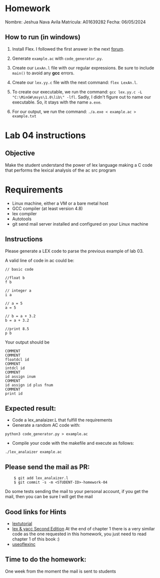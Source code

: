 # Homework 
Nombre: Jeshua Nava Avila
Matricula: A01639282
Fecha: 06/05/2024

## How to run (in windows)
1. Install Flex. I followed the first answer in the next [forum](https://stackoverflow.com/questions/5456011/how-to-compile-lex-yacc-files-on-windows).

2. Generate `example.ac` with `code_generator.py`.

3. Create our `LexAn.l` file with our regular expressions. Be sure to include `main()` to avoid any **gcc** errors.

4. Create our `lex.yy.c` file with the next command: `flex LexAn.l`.

5. To create our executable, we run the command: `gcc lex.yy.c -L "C:\MinGW\msys\1.0\lib\" -lfl`. Sadly, I didn't figure out to name our executable. So, it stays with the name `a.exe`.

6. For our output, we run the command: `./a.exe < example.ac > example.txt`

# Lab 04 instructions

## Objective

Make the student understand the power of lex language making a C code that
performs the lexical analysis of the ac src program

# Requirements

* Linux machine, either a VM or a bare metal host
* GCC compiler (at least version 4.8)
* lex compiler
* Autotools
* git send mail server installed and configured on your Linux machine

## Instructions

Please generate a LEX code to parse the previous example of lab 03.

A valid line of code in ac could be:

```
// basic code

//float b
f b

// integer a
i a

// a = 5
a = 5

// b = a + 3.2
b = a + 3.2

//print 8.5
p b
```

Your output should be

```
COMMENT
COMMENT
floatdcl id
COMMENT
intdcl id
COMMENT
id assign inum
COMMENT
id assign id plus fnum
COMMENT
print id
```

## Expected result:

* Code a lex_analaizer.L that fulfill the requirements
* Generate a random AC code with:

```
python3 code_generator.py > example.ac

```

* Compile your code with the makefile and execute as follows:

```
./lex_analaizer example.ac
```


## Please send the mail as PR:

```
    $ git add lex_analaizer.l
    $ git commit -s -m <STUDENT-ID>-homework-04
```
Do some tests sending the mail to your personal account, if you get the mail,
then you can be sure I will get the mail

## Good links for Hints

* [lextutorial](https://ds9a.nl/lex-yacc/cvs/lex-yacc-howto.html)
* [lex & yacc Second
Edition](https://www.amazon.com/lex-yacc-Doug-Brown/dp/1565920007)
At the end of chapter 1 there is a very similar code as the one requested in
this homework, you just need to read chapter 1 of this book :)
* [useoflexinc](https://www.quora.com/What-is-the-function-of-yylex-yyin-yyout-and-fclose-yyout-in-LEX)

## Time to do the homework:

One week from the moment the mail is sent to students

